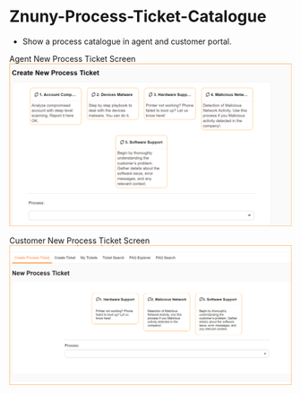 # Znuny-Process-Ticket-Catalogue
- Show a process catalogue in agent and customer portal.

Agent New Process Ticket Screen
![ptc-agent](doc/en/images/ptc-agent.png)

Customer New Process Ticket Screen
![ptc-customer](doc/en/images/ptc-customer.png)